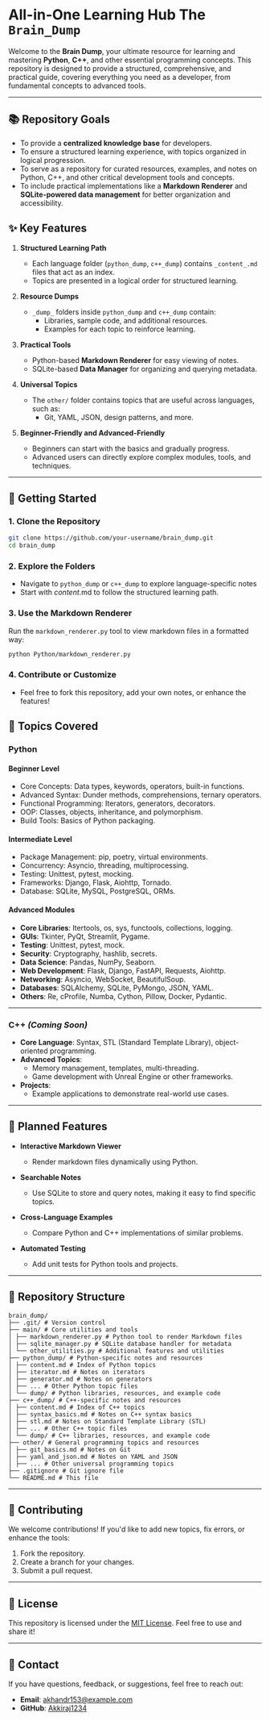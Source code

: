 # **All-in-One Learning Hub The `Brain_Dump`**

Welcome to the **Brain Dump**, your ultimate resource for learning and mastering **Python**, **C++**, and other essential programming concepts. This repository is designed to provide a structured, comprehensive, and practical guide, covering everything you need as a developer, from fundamental concepts to advanced tools.

---

## **📚 Repository Goals**

- To provide a **centralized knowledge base** for developers.
- To ensure a structured learning experience, with topics organized in logical progression.
- To serve as a repository for curated resources, examples, and notes on Python, C++, and other critical development tools and concepts.
- To include practical implementations like a **Markdown Renderer** and **SQLite-powered data management** for better organization and accessibility.

## **✨ Key Features**

1. **Structured Learning Path**
   - Each language folder (`python_dump`, `c++_dump`) contains `_content_.md` files that act as an index.
   - Topics are presented in a logical order for structured learning.

2. **Resource Dumps**
   - `_dump_` folders inside `python_dump` and `c++_dump` contain:
     - Libraries, sample code, and additional resources.
     - Examples for each topic to reinforce learning.

3. **Practical Tools**
   - Python-based **Markdown Renderer** for easy viewing of notes.
   - SQLite-based **Data Manager** for organizing and querying metadata.

4. **Universal Topics**
   - The `other/` folder contains topics that are useful across languages, such as:
     - Git, YAML, JSON, design patterns, and more.

5. **Beginner-Friendly and Advanced-Friendly**  
   - Beginners can start with the basics and gradually progress.
   - Advanced users can directly explore complex modules, tools, and techniques.

---

## **🚀 Getting Started**

### 1. **Clone the Repository**
```bash
git clone https://github.com/your-username/brain_dump.git
cd brain_dump
```

### 2. Explore the Folders
- Navigate to `python_dump` or `c++_dump` to explore language-specific notes
- Start with _content_.md to follow the structured learning path.

### 3. Use the Markdown Renderer
Run the `markdown_renderer.py` tool to view markdown files in a formatted way:
```bash
python Python/markdown_renderer.py
```

### 4. Contribute or Customize
- Feel free to fork this repository, add your own notes, or enhance the features!

## **🧠 Topics Covered**

### **Python**

#### **Beginner Level**
- Core Concepts: Data types, keywords, operators, built-in functions.
- Advanced Syntax: Dunder methods, comprehensions, ternary operators.
- Functional Programming: Iterators, generators, decorators.
- OOP: Classes, objects, inheritance, and polymorphism.
- Build Tools: Basics of Python packaging.

#### **Intermediate Level**
- Package Management: pip, poetry, virtual environments.
- Concurrency: Asyncio, threading, multiprocessing.
- Testing: Unittest, pytest, mocking.
- Frameworks: Django, Flask, Aiohttp, Tornado.
- Database: SQLite, MySQL, PostgreSQL, ORMs.

#### **Advanced Modules**
- **Core Libraries**: Itertools, os, sys, functools, collections, logging.
- **GUIs**: Tkinter, PyQt, Streamlit, Pygame.
- **Testing**: Unittest, pytest, mock.
- **Security**: Cryptography, hashlib, secrets.
- **Data Science**: Pandas, NumPy, Seaborn.
- **Web Development**: Flask, Django, FastAPI, Requests, Aiohttp.
- **Networking**: Asyncio, WebSocket, BeautifulSoup.
- **Databases**: SQLAlchemy, SQLite, PyMongo, JSON, YAML.
- **Others**: Re, cProfile, Numba, Cython, Pillow, Docker, Pydantic.
---

### C++ *(Coming Soon)*

- **Core Language**: Syntax, STL (Standard Template Library), object-oriented programming.
- **Advanced Topics**:
  - Memory management, templates, multi-threading.
  - Game development with Unreal Engine or other frameworks.
- **Projects**:
  - Example applications to demonstrate real-world use cases.

---

## 🌟 Planned Features

- **Interactive Markdown Viewer**
  - Render markdown files dynamically using Python.
  
- **Searchable Notes**
  - Use SQLite to store and query notes, making it easy to find specific topics.
  
- **Cross-Language Examples**
  - Compare Python and C++ implementations of similar problems.
  
- **Automated Testing**
  - Add unit tests for Python tools and projects.

---

## **📂 Repository Structure**
```shell
brain_dump/ 
├── .git/ # Version control 
├── main/ # Core utilities and tools 
│ ├── markdown_renderer.py # Python tool to render Markdown files 
│ ├── sqlite_manager.py # SQLite database handler for metadata 
│ └── other_utilities.py # Additional features and utilities 
├── python_dump/ # Python-specific notes and resources 
│ ├── content.md # Index of Python topics 
│ ├── iterator.md # Notes on iterators 
│ ├── generator.md # Notes on generators 
│ ├── ... # Other Python topic files 
│ └── dump/ # Python libraries, resources, and example code 
├── c++_dump/ # C++-specific notes and resources 
│ ├── content.md # Index of C++ topics 
│ ├── syntax_basics.md # Notes on C++ syntax basics 
│ ├── stl.md # Notes on Standard Template Library (STL) 
│ ├── ... # Other C++ topic files 
│ └── dump/ # C++ libraries, resources, and example code 
├── other/ # General programming topics and resources 
│ ├── git_basics.md # Notes on Git 
│ ├── yaml_and_json.md # Notes on YAML and JSON 
│ ├── ... # Other universal programming topics 
├── .gitignore # Git ignore file 
└── README.md # This file
```
---

## 🤝 Contributing

We welcome contributions! If you'd like to add new topics, fix errors, or enhance the tools:

1. Fork the repository.
2. Create a branch for your changes.
3. Submit a pull request.

---

## 📜 License

This repository is licensed under the [MIT License](LICENSE). Feel free to use and share it!

---

## 📧 Contact

If you have questions, feedback, or suggestions, feel free to reach out:

- **Email**: akhandr153@example.com  
- **GitHub**: [Akkiraj1234](https://github.com/Akkiraj1234)

